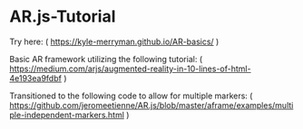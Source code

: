 # AR.js-Tutorial
Try here: ( https://kyle-merryman.github.io/AR-basics/ )

Basic AR framework utilizing the following tutorial: ( https://medium.com/arjs/augmented-reality-in-10-lines-of-html-4e193ea9fdbf )

Transitioned to the following code to allow for multiple markers: ( https://github.com/jeromeetienne/AR.js/blob/master/aframe/examples/multiple-independent-markers.html )
